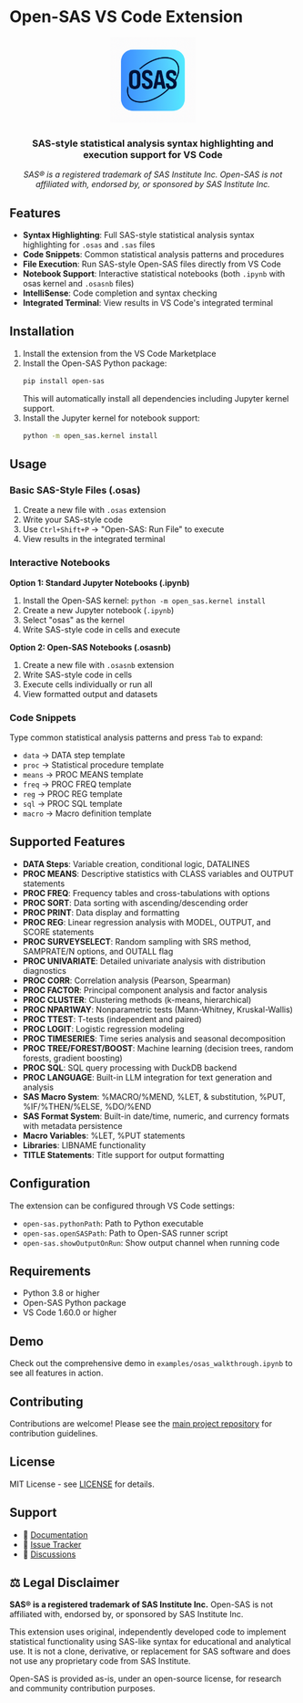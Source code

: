 # Open-SAS VS Code Extension

<p align="center">
  <img src="https://raw.githubusercontent.com/ryan-story/Open-SAS/main/vscode-extension/images/open-sas-icon.png" width="150"/>
</p>

<div align="center">
  <h3>SAS-style statistical analysis syntax highlighting and execution support for VS Code</h3>
  <p><em>SAS® is a registered trademark of SAS Institute Inc. Open-SAS is not affiliated with, endorsed by, or sponsored by SAS Institute Inc.</em></p>
</div>

## Features

- **Syntax Highlighting**: Full SAS-style statistical analysis syntax highlighting for `.osas` and `.sas` files
- **Code Snippets**: Common statistical analysis patterns and procedures
- **File Execution**: Run SAS-style Open-SAS files directly from VS Code
- **Notebook Support**: Interactive statistical notebooks (both `.ipynb` with osas kernel and `.osasnb` files)
- **IntelliSense**: Code completion and syntax checking
- **Integrated Terminal**: View results in VS Code's integrated terminal

## Installation

1. Install the extension from the VS Code Marketplace
2. Install the Open-SAS Python package:
   ```bash
   pip install open-sas
   ```
   This will automatically install all dependencies including Jupyter kernel support.
3. Install the Jupyter kernel for notebook support:
   ```bash
   python -m open_sas.kernel install
   ```

## Usage

### Basic SAS-Style Files (.osas)
1. Create a new file with `.osas` extension
2. Write your SAS-style code
3. Use `Ctrl+Shift+P` → "Open-SAS: Run File" to execute
4. View results in the integrated terminal

### Interactive Notebooks
**Option 1: Standard Jupyter Notebooks (.ipynb)**
1. Install the Open-SAS kernel: `python -m open_sas.kernel install`
2. Create a new Jupyter notebook (`.ipynb`)
3. Select "osas" as the kernel
4. Write SAS-style code in cells and execute

**Option 2: Open-SAS Notebooks (.osasnb)**
1. Create a new file with `.osasnb` extension
2. Write SAS-style code in cells
3. Execute cells individually or run all
4. View formatted output and datasets

### Code Snippets
Type common statistical analysis patterns and press `Tab` to expand:
- `data` → DATA step template
- `proc` → Statistical procedure template
- `means` → PROC MEANS template
- `freq` → PROC FREQ template
- `reg` → PROC REG template
- `sql` → PROC SQL template
- `macro` → Macro definition template

## Supported Features

- **DATA Steps**: Variable creation, conditional logic, DATALINES
- **PROC MEANS**: Descriptive statistics with CLASS variables and OUTPUT statements
- **PROC FREQ**: Frequency tables and cross-tabulations with options
- **PROC SORT**: Data sorting with ascending/descending order
- **PROC PRINT**: Data display and formatting
- **PROC REG**: Linear regression analysis with MODEL, OUTPUT, and SCORE statements
- **PROC SURVEYSELECT**: Random sampling with SRS method, SAMPRATE/N options, and OUTALL flag
- **PROC UNIVARIATE**: Detailed univariate analysis with distribution diagnostics
- **PROC CORR**: Correlation analysis (Pearson, Spearman)
- **PROC FACTOR**: Principal component analysis and factor analysis
- **PROC CLUSTER**: Clustering methods (k-means, hierarchical)
- **PROC NPAR1WAY**: Nonparametric tests (Mann-Whitney, Kruskal-Wallis)
- **PROC TTEST**: T-tests (independent and paired)
- **PROC LOGIT**: Logistic regression modeling
- **PROC TIMESERIES**: Time series analysis and seasonal decomposition
- **PROC TREE/FOREST/BOOST**: Machine learning (decision trees, random forests, gradient boosting)
- **PROC SQL**: SQL query processing with DuckDB backend
- **PROC LANGUAGE**: Built-in LLM integration for text generation and analysis
- **SAS Macro System**: %MACRO/%MEND, %LET, & substitution, %PUT, %IF/%THEN/%ELSE, %DO/%END
- **SAS Format System**: Built-in date/time, numeric, and currency formats with metadata persistence
- **Macro Variables**: %LET, %PUT statements
- **Libraries**: LIBNAME functionality
- **TITLE Statements**: Title support for output formatting

## Configuration

The extension can be configured through VS Code settings:

- `open-sas.pythonPath`: Path to Python executable
- `open-sas.openSASPath`: Path to Open-SAS runner script
- `open-sas.showOutputOnRun`: Show output channel when running code

## Requirements

- Python 3.8 or higher
- Open-SAS Python package
- VS Code 1.60.0 or higher

## Demo

Check out the comprehensive demo in `examples/osas_walkthrough.ipynb` to see all features in action.

## Contributing

Contributions are welcome! Please see the [main project repository](https://github.com/ryan-story/Open-SAS) for contribution guidelines.

## License

MIT License - see [LICENSE](../LICENSE) for details.

## Support

- 📖 [Documentation](https://github.com/ryan-story/Open-SAS/wiki)
- 🐛 [Issue Tracker](https://github.com/ryan-story/Open-SAS/issues)
- 💬 [Discussions](https://github.com/ryan-story/Open-SAS/discussions)

## ⚖️ Legal Disclaimer

**SAS® is a registered trademark of SAS Institute Inc.** Open-SAS is not affiliated with, endorsed by, or sponsored by SAS Institute Inc.

This extension uses original, independently developed code to implement statistical functionality using SAS-like syntax for educational and analytical use. It is not a clone, derivative, or replacement for SAS software and does not use any proprietary code from SAS Institute.

Open-SAS is provided as-is, under an open-source license, for research and community contribution purposes.
